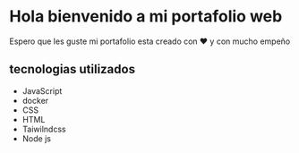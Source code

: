 # Hola bienvenido a mi portafolio web

Espero que les guste mi portafolio esta creado con :heart: y con mucho empeño

## tecnologias utilizados

- JavaScript
- docker
- CSS
- HTML
- Taiwilndcss
- Node js
